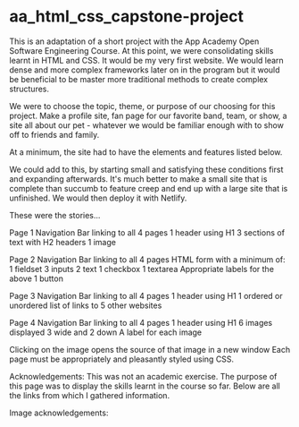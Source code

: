 # aa_html_css_capstone-project
This is an adaptation of a short project with the App Academy Open Software Engineering Course. At this point, we were consolidating skills learnt in HTML and CSS. It would be my very first website. We would learn dense and more complex frameworks later on in the program but it would be beneficial to be master more traditional methods to create complex structures.

We were to choose the topic, theme, or purpose of our choosing for this project. Make a profile site, fan page for our favorite band, team, or show, a site all about our pet - whatever we would be familiar enough with to show off to friends and family.

At a minimum, the site had to have the elements and features listed below.

We could add to this, by starting small and satisfying these conditions first and expanding afterwards. It's much better to make a small site that is complete than succumb to feature creep and end up with a large site that is unfinished. We would then deploy it with Netlify.

These were the stories...

Page 1
Navigation Bar linking to all 4 pages
1 header using H1
3 sections of text with H2 headers
1 image

Page 2
Navigation Bar linking to all 4 pages
HTML form with a minimum of:
1 fieldset
3 inputs
2 text
1 checkbox
1 textarea
Appropriate labels for the above
1 button

Page 3
Navigation Bar linking to all 4 pages
1 header using H1
1 ordered or unordered list of links to 5 other websites

Page 4
Navigation Bar linking to all 4 pages
1 header using H1
6 images displayed 3 wide and 2 down
A label for each image

Clicking on the image opens the source of that image in a new window
Each page must be appropriately and pleasantly styled using CSS.

Acknowledgements:
This was not an academic exercise. The purpose of this page was to display the skills learnt in the course so far. Below are all the links from which I gathered information.

Image acknowledgements:
